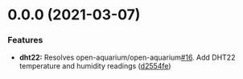 # 0.0.0 (2021-03-07)


### Features

* **dht22:** Resolves open-aquarium/open-aquarium[#16](https://github.com/open-aquarium/open-aquarium-embedded/issues/16). Add DHT22 temperature and humidity readings ([d2554fe](https://github.com/open-aquarium/open-aquarium-embedded/commit/d2554fe24a66862cce81dfba37cdd00f4dbdb0a8))
